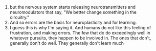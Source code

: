 1. but the nervous system starts releasing neurotransmitters and neuromodulators that say, "We better change something in the circuitry."
2. And so errors are the basis for neuroplasticity and for learning.
3. I guess this is why I'm saying it. And humans do not like this feeling of frustration,
and making errors. The few that do do exceedingly well in whatever pursuits,
they happen to be involved in. The ones that don't, generally don't do well. They generally don't learn much